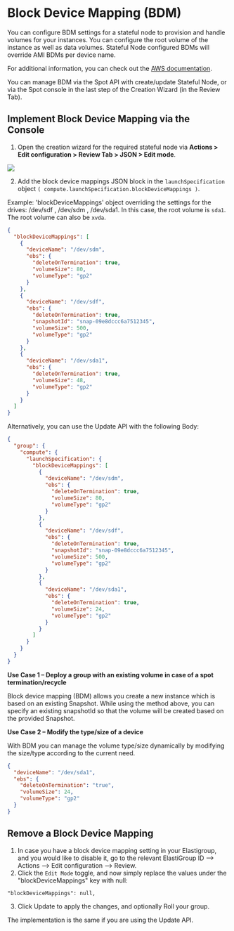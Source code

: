 <meta name="robots" content="noindex">

# Block Device Mapping (BDM)

You can configure BDM settings for a stateful node to provision and handle volumes for your instances. You can configure the root volume of the instance as well as data volumes. Stateful Node configured BDMs will override AMI BDMs per device name.

For additional information, you can check out the [AWS documentation](https://docs.aws.amazon.com/AWSEC2/latest/UserGuide/block-device-mapping-concepts.html).

You can manage BDM via the Spot API with create/update Stateful Node, or via the Spot console in the last step of the Creation Wizard (in the Review Tab).

## Implement Block Device Mapping via the Console

1. Open the creation wizard for the required stateful node via **Actions > Edit configuration > Review Tab > JSON > Edit mode**.

<img src="/elastigroup/_media/compute-blockdevice-01.png" />

2. Add the block device mappings JSON block in the `launchSpecification` object `( compute.launchSpecification.blockDeviceMappings )`.

Example: 'blockDeviceMappings' object overriding the settings for the drives: /dev/sdf , /dev/sdm , /dev/sda1. In this case, the root volume is `sda1`. The root volume can also be `xvda`.

```json
{
  "blockDeviceMappings": [
    {
      "deviceName": "/dev/sdm",
      "ebs": {
        "deleteOnTermination": true,
        "volumeSize": 80,
        "volumeType": "gp2"
      }
    },
    {
      "deviceName": "/dev/sdf",
      "ebs": {
        "deleteOnTermination": true,
        "snapshotId": "snap-09e8dccc6a7512345",
        "volumeSize": 500,
        "volumeType": "gp2"
      }
    },
    {
      "deviceName": "/dev/sda1",
      "ebs": {
        "deleteOnTermination": true,
        "volumeSize": 48,
        "volumeType": "gp2"
      }
    }
  ]
}
```

Alternatively, you can use the Update API with the following Body:

```json
{
  "group": {
    "compute": {
      "launchSpecification": {
        "blockDeviceMappings": [
          {
            "deviceName": "/dev/sdm",
            "ebs": {
              "deleteOnTermination": true,
              "volumeSize": 80,
              "volumeType": "gp2"
            }
          },
          {
            "deviceName": "/dev/sdf",
            "ebs": {
              "deleteOnTermination": true,
              "snapshotId": "snap-09e8dccc6a7512345",
              "volumeSize": 500,
              "volumeType": "gp2"
            }
          },
          {
            "deviceName": "/dev/sda1",
            "ebs": {
              "deleteOnTermination": true,
              "volumeSize": 24,
              "volumeType": "gp2"
            }
          }
        ]
      }
    }
  }
}
```

**Use Case 1 – Deploy a group with an existing volume in case of a spot termination/recycle**

Block device mapping (BDM) allows you create a new instance which is based on an existing Snapshot. While using the method above, you can specify an existing snapshotId so that the volume will be created based on the provided Snapshot.

**Use Case 2 – Modify the type/size of a device**

With BDM you can manage the volume type/size dynamically by modifying the size/type according to the current need.

```json
{
  "deviceName": "/dev/sda1",
  "ebs": {
    "deleteOnTermination": "true",
    "volumeSize": 24,
    "volumeType": "gp2"
  }
}
```

## Remove a Block Device Mapping

1. In case you have a block device mapping setting in your Elastigroup, and you would like to disable it, go to the relevant ElastiGroup ID –> Actions –> Edit configuration –> Review.
2. Click the `Edit Mode` toggle, and now simply replace the values under the "blockDeviceMappings" key with null:

`"blockDeviceMappings": null,`

3. Click Update to apply the changes, and optionally Roll your group.

The implementation is the same if you are using the Update API.


